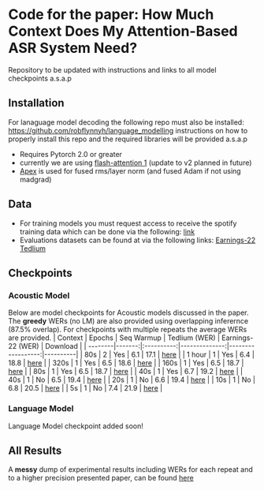 # Code for the paper: How Much Context Does My Attention-Based ASR System Need?
Repository to be updated with instructions and links to all model checkpoints a.s.a.p

## Installation
For lanaguage model decoding the following repo must also be installed: https://github.com/robflynnyh/language_modelling
instructions on how to properly install this repo and the required libraries will be provided a.s.a.p
- Requires Pytorch 2.0 or greater
- currently we are using [flash-attention 1](https://github.com/Dao-AILab/flash-attention/tree/6d48e14a6c2f551db96f0badc658a6279a929df3) (update to v2 planned in future)
- [Apex](https://github.com/NVIDIA/apex/tree/master) is used for fused rms/layer norm (and fused Adam if not using madgrad)

## Data
- For training models you must request access to receive the spotify training data which can be done via the following: [link](https://podcastsdataset.byspotify.com/)
- Evaluations datasets can be found at via the following links: [Earnings-22](https://github.com/revdotcom/speech-datasets/tree/main/earnings22) [Tedlium](https://www.openslr.org/51/) 
## Checkpoints
### Acoustic Model
Below are model checkpoints for Acoustic models discussed in the paper. The <b>greedy</b> WERs (no LM) are also provided using overlapping inferernce (87.5% overlap). For checkpoints with multiple repeats the average WERs are provided.
| Context | Epochs | Seq Warmup | Tedlium (WER) | Earnings-22 (WER) | Download |
| --------|-------:|:----------:|--------------:|------------------:|----------|
|  80s    |    2   |  Yes       |       6.1     |      17.1         | [here](https://huggingface.co/rjflynn2/lcasr-80s-epoch-2/) |
|  1 hour |    1   |  Yes       |       6.4     |      18.8         | [here](https://huggingface.co/rjflynn2/lcasr-1hour) |
|  320s   |    1   | Yes        |       6.5     |      18.6         | [here](https://huggingface.co/rjflynn2/lcasr-320s) |
|  160s   |    1   | Yes        |       6.5     |      18.7         | [here](https://huggingface.co/rjflynn2/lcasr-160s) |
|  80s    |    1   | Yes        |       6.5     |      18.7         | [here](https://huggingface.co/rjflynn2/lcasr-80s) |
|  40s    |    1   | Yes        |       6.7     |      19.2         | [here](https://huggingface.co/rjflynn2/lcasr-40s-seq_warmup) |
|  40s    |    1   | No         |       6.5     |      19.4         | [here](https://huggingface.co/rjflynn2/lcasr-40s) |
|  20s    |    1   | No         |       6.6     |      19.4         | [here](https://huggingface.co/rjflynn2/lcasr-20s)  |
|  10s    |    1   | No         |       6.8     |      20.5         | [here](https://huggingface.co/rjflynn2/lcasr-10s)  |
|  5s    |    1   | No         |       7.4     |      21.9         | [here](https://huggingface.co/rjflynn2/lcasr-5s)  |

### Language Model
Language Model checkpoint added soon!

## All Results

A <b>messy</b> dump of experimental results including WERs for each repeat and to a higher precision presented paper, can be found [here](https://github.com/robflynnyh/long-context-asr/blob/main/artifacts/experiment_dump.pdf)

